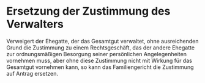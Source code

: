 # Ersetzung der Zustimmung des Verwalters

Verweigert der Ehegatte, der das Gesamtgut verwaltet, ohne ausreichenden Grund die Zustimmung zu einem Rechtsgeschäft, das der andere Ehegatte zur ordnungsmäßigen Besorgung seiner persönlichen Angelegenheiten vornehmen muss, aber ohne diese Zustimmung nicht mit Wirkung für das Gesamtgut vornehmen kann, so kann das Familiengericht die Zustimmung auf Antrag ersetzen. 


